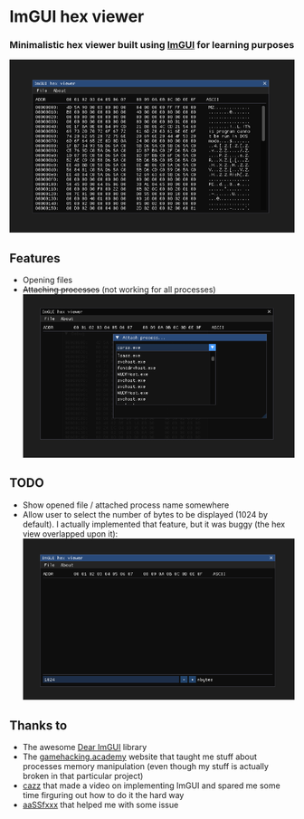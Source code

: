 # ImGUI hex viewer

### Minimalistic hex viewer built using [ImGUI](https://github.com/ocornut/imgui) for learning purposes
![](screenshots/demo.png)

## Features
- Opening files
- ~~Attaching processes~~ (not working for all processes)
![](screenshots/attach_processes.png)

## TODO
- Show opened file / attached process name somewhere
- Allow user to select the number of bytes to be displayed (1024 by default). I actually implemented that feature, but it was buggy (the hex view overlapped upon it):
![](screenshots/nbytes.png)

## Thanks to
- The awesome [Dear ImGUI](https://github.com/ocornut/imgui) library
- The [gamehacking.academy](https://gamehacking.academy) website that taught me stuff about processes memory manipulation (even though my stuff is actually broken in that particular project)
- [cazz](https://www.youtube.com/@cazz) that made a video on implementing ImGUI and spared me some time firguring out how to do it the hard way
- [aaSSfxxx](aassfxxx.infos.st) that helped me with some issue
